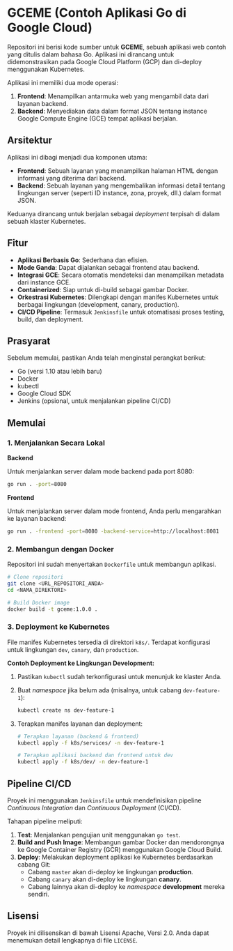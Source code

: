 # GCEME (Contoh Aplikasi Go di Google Cloud)

Repositori ini berisi kode sumber untuk **GCEME**, sebuah aplikasi web contoh yang ditulis dalam bahasa Go. Aplikasi ini dirancang untuk didemonstrasikan pada Google Cloud Platform (GCP) dan di-deploy menggunakan Kubernetes.

Aplikasi ini memiliki dua mode operasi:

1.  **Frontend**: Menampilkan antarmuka web yang mengambil data dari layanan backend.
2.  **Backend**: Menyediakan data dalam format JSON tentang instance Google Compute Engine (GCE) tempat aplikasi berjalan.

## Arsitektur

Aplikasi ini dibagi menjadi dua komponen utama:

  * **Frontend**: Sebuah layanan yang menampilkan halaman HTML dengan informasi yang diterima dari backend.
  * **Backend**: Sebuah layanan yang mengembalikan informasi detail tentang lingkungan server (seperti ID instance, zona, proyek, dll.) dalam format JSON.

Keduanya dirancang untuk berjalan sebagai *deployment* terpisah di dalam sebuah klaster Kubernetes.

## Fitur

  * **Aplikasi Berbasis Go**: Sederhana dan efisien.
  * **Mode Ganda**: Dapat dijalankan sebagai frontend atau backend.
  * **Integrasi GCE**: Secara otomatis mendeteksi dan menampilkan metadata dari instance GCE.
  * **Containerized**: Siap untuk di-build sebagai gambar Docker.
  * **Orkestrasi Kubernetes**: Dilengkapi dengan manifes Kubernetes untuk berbagai lingkungan (development, canary, production).
  * **CI/CD Pipeline**: Termasuk `Jenkinsfile` untuk otomatisasi proses testing, build, dan deployment.

## Prasyarat

Sebelum memulai, pastikan Anda telah menginstal perangkat berikut:

  * Go (versi 1.10 atau lebih baru)
  * Docker
  * kubectl
  * Google Cloud SDK
  * Jenkins (opsional, untuk menjalankan pipeline CI/CD)

## Memulai

### 1\. Menjalankan Secara Lokal

**Backend**

Untuk menjalankan server dalam mode backend pada port 8080:

```bash
go run . -port=8080
```

**Frontend**

Untuk menjalankan server dalam mode frontend, Anda perlu mengarahkan ke layanan backend:

```bash
go run . -frontend -port=8080 -backend-service=http://localhost:8081
```

### 2\. Membangun dengan Docker

Repositori ini sudah menyertakan `Dockerfile` untuk membangun aplikasi.

```bash
# Clone repositori
git clone <URL_REPOSITORI_ANDA>
cd <NAMA_DIREKTORI>

# Build Docker image
docker build -t gceme:1.0.0 .
```

### 3\. Deployment ke Kubernetes

File manifes Kubernetes tersedia di direktori `k8s/`. Terdapat konfigurasi untuk lingkungan `dev`, `canary`, dan `production`.

**Contoh Deployment ke Lingkungan Development:**

1.  Pastikan `kubectl` sudah terkonfigurasi untuk menunjuk ke klaster Anda.

2.  Buat *namespace* jika belum ada (misalnya, untuk cabang `dev-feature-1`):

    ```bash
    kubectl create ns dev-feature-1
    ```

3.  Terapkan manifes layanan dan deployment:

    ```bash
    # Terapkan layanan (backend & frontend)
    kubectl apply -f k8s/services/ -n dev-feature-1

    # Terapkan aplikasi backend dan frontend untuk dev
    kubectl apply -f k8s/dev/ -n dev-feature-1
    ```

## Pipeline CI/CD

Proyek ini menggunakan `Jenkinsfile` untuk mendefinisikan pipeline *Continuous Integration* dan *Continuous Deployment* (CI/CD).

Tahapan pipeline meliputi:

1.  **Test**: Menjalankan pengujian unit menggunakan `go test`.
2.  **Build and Push Image**: Membangun gambar Docker dan mendorongnya ke Google Container Registry (GCR) menggunakan Google Cloud Build.
3.  **Deploy**: Melakukan deployment aplikasi ke Kubernetes berdasarkan cabang Git:
      * Cabang `master` akan di-deploy ke lingkungan **production**.
      * Cabang `canary` akan di-deploy ke lingkungan **canary**.
      * Cabang lainnya akan di-deploy ke *namespace* **development** mereka sendiri.

## Lisensi

Proyek ini dilisensikan di bawah Lisensi Apache, Versi 2.0. Anda dapat menemukan detail lengkapnya di file `LICENSE`.
